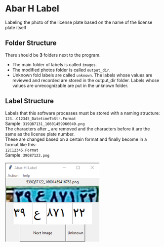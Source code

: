 # Abar H Label
Labeling the photo of the license plate based on the name of the license plate itself

## Folder Structure
There should be **3** folders next to the program.
- The main folder of labels is called `images`.
- The modified photos folder is called `output_dir`.
- Unknown fold labels are called `unknown`.
The labels whose values are reviewed and recorded are stored in the output_dir folder.
Labels whose values are unrecognizable are put in the unknown folder.

## Label Structure
Labels that this software processes must be stored with a naming structure: <br>
`123..C12345_DatetimeToStr.Format` <br>
Sample: `319Q87131_16601459966049.png` <br>
The characters after _ are removed and the characters before it are the same as the license plate number. <br>
These are changed based on a certain format and finally become in a format like this: <br>
`12C12345.Format` <br>
Sample: `39Q87123.png` <br><br>
![ScreenShot](./screenshot.png) 